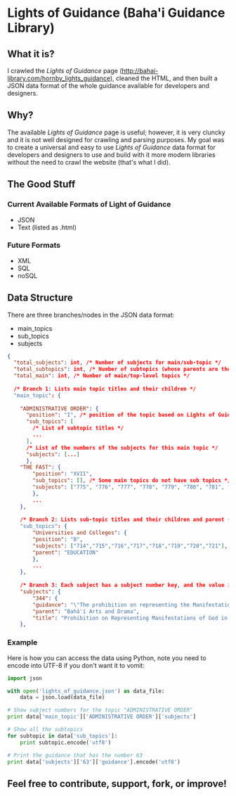 # Lights of Guidance (Baha'i Guidance Library)

## What it is?
I crawled the  *Lights of Guidance* page (http://bahai-library.com/hornby_lights_guidance), cleaned the HTML, and then built a JSON data format of the whole guidance available for developers and designers.

## Why?
The available *Lights of Guidance* page is useful; however, it is very cluncky and it is not well designed for crawling and parsing purposes. My goal was to create a universal and easy to use *Lights of Guidance* data format for developers and designers to use and build with it more modern libraries without the need to crawl the website (that's what I did).

## The Good Stuff

### Current Available Formats of Light of Guidance
* JSON
* Text (listed as .html)

### Future Formats
* XML
* SQL
* noSQL

## Data Structure

There are three branches/nodes in the JSON data format:
* main_topics
* sub_topics
* subjects

```JSON
{
  "total_subjects": int, /* Number of subjects for main/sub-topic */
  "total_subtopics": int, /* Number of subtopics (whose parents are the main topics) */
  "total_main": int, /* Number of main/top-level topics */
  
  /* Branch 1: Lists main topic titles and their children */
  "main_topic": {
    
    "ADMINISTRATIVE ORDER": {
      "position": "I", /* position of the topic based on Lights of Guidance - roman numerals */
      "sub_topics": [
        /* List of subtopic titles */
        ...
      ],
      /* List of the numbers of the subjects for this main topic */
      "subjects": [...]
      },
    "THE FAST": {
        "position": "XVII", 
        "sub_topics": [], /* Some main topics do not have sub topics */
        "subjects": ["775", "776", "777", "778", "779", "780", "781", "782", "783", "784"]
        },
        ...
    },
    
    /* Branch 2: Lists sub-topic titles and their children and parent (main topic) */
    "sub_topics": {
        "Universities and Colleges": {
        "position": "B",
        "subjects": ["714","715","716","717","718","719","720","721"],
        "parent": "EDUCATION"
        },
        ...
    },
    
    /* Branch 3: Each subject has a subject number key, and the value is an object that contains the guidance (the quote and source), the parent (sub-topic or main topic) and title of the subject */
    "subjects": {
        "344": {
        "guidance": "\"The prohibition on representing the Manifestation of God in paintings and drawings or in dramatic presentations applies to all the Manifestations of God. There are, of course, great and wonderful works of art of past Dispensations, many of which portrayed the Manifestations of God in a spirit of reverence and love. In this Dispensation however the greater maturity of mankind and the greater awareness of the relationship between the Supreme Manifestation and His servants enable us to realize the impossibility of representing, in any human form, whether pictorially, in sculpture or in dramatic representation, the Person of God's Manifestations. In stating the Bahá'í prohibition, the beloved Guardian pointed out this impossibility.\"\n(From a letter written on behalf of the Universal House of Justice to an individual believer, March 9, 1977)\n",
        "parent": "Bahá'í Arts and Drama",
        "title": "Prohibition on Representing Manifestations of God in Paintings or Drawings Applies to All Manifestations"
    },
```

### Example

Here is how you can access the data using Python, note you need to encode into UTF-8 if you don't want it to vomit:



```python
import json

with open('lights_of_guidance.json') as data_file:    
    data = json.load(data_file)

# Show subject numbers for the topic "ADMINISTRATIVE ORDER" 
print data['main_topic']['ADMINISTRATIVE ORDER']['subjects']

# Show all the subtopics
for subtopic in data['sub_topics']:
	print subtopic.encode('utf8')

# Print the guidance that has the number 63
print data['subjects']['63']['guidance'].encode('utf8')
```

## Feel free to contribute, support, fork, or improve!
